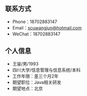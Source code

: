 ## 联系方式

* Phone：18702883147
* Email：scuwangjun@hotmail.com
* WeChat：18702883147

## 个人信息

* 王骏/男/1993
* 四川大学/信息管理与信息系统/本科
* 工作年限：差三个月2年
* 期望职位：Java相关研发
* 期望地点：北京



